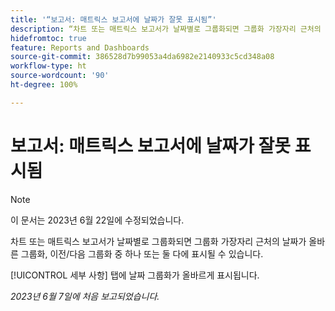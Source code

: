 ```yaml
---
title: '“보고서: 매트릭스 보고서에 날짜가 잘못 표시됨”'
description: “차트 또는 매트릭스 보고서가 날짜별로 그룹화되면 그룹화 가장자리 근처의 날짜가 올바른 그룹화, 이전/다음 그룹화 중 하나 또는 둘 다에 표시될 수 있습니다.”
hidefromtoc: true
feature: Reports and Dashboards
source-git-commit: 386528d7b99053a4da6982e2140933c5cd348a08
workflow-type: ht
source-wordcount: '90'
ht-degree: 100%

---
```



# 보고서: 매트릭스 보고서에 날짜가 잘못 표시됨

>[!NOTE]
>
> 이 문서는 2023년 6월 22일에 수정되었습니다.

차트 또는 매트릭스 보고서가 날짜별로 그룹화되면 그룹화 가장자리 근처의 날짜가 올바른 그룹화, 이전/다음 그룹화 중 하나 또는 둘 다에 표시될 수 있습니다.

[!UICONTROL 세부 사항] 탭에 날짜 그룹화가 올바르게 표시됩니다.

_2023년 6월 7일에 처음 보고되었습니다._

